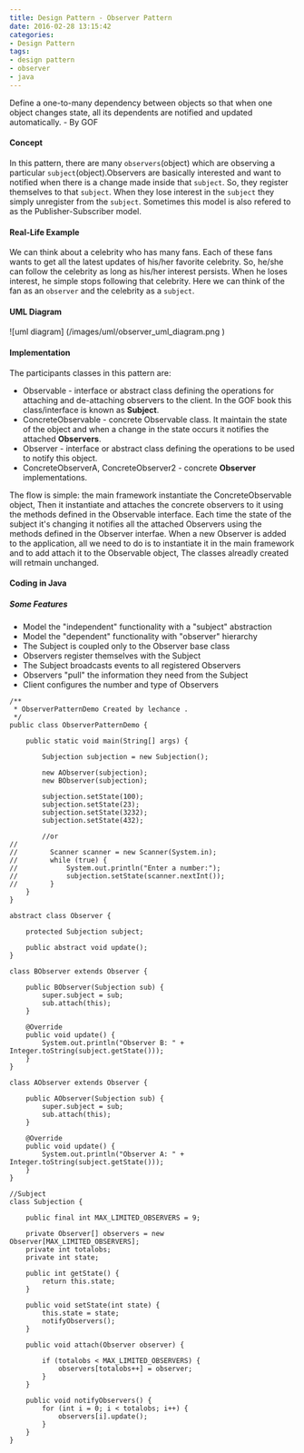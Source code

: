 ```yaml
---
title: Design Pattern - Observer Pattern
date: 2016-02-28 13:15:42
categories:
- Design Pattern
tags:
- design pattern
- observer
- java
---
```

>
Define a one-to-many dependency between objects so that when one object changes state, all its dependents are notified and updated automatically. - By GOF


#### Concept
In this pattern, there are many `observers`(object) which are observing a particular `subject`(object).Observers are basically interested and want to notified when there is a change made inside that `subject`. So, they register themselves to that `subject`. When they lose interest in the `subject` they simply unregister from the `subject`. Sometimes this model is also refered to as the Publisher-Subscriber model.

#### Real-Life Example
We can think about a celebrity who has many fans. Each of these fans wants to get all the latest updates of his/her favorite celebrity. So, he/she can follow the celebrity as long as his/her interest persists. When he loses interest, he simple stops following that celebrity. Here we can think of the fan as an `observer` and the celebrity as a `subject`.

#### UML Diagram

![uml diagram] (/images/uml/observer_uml_diagram.png )

#### Implementation
The participants classes in this pattern are:
- Observable - interface or abstract class defining the operations for attaching and de-attaching observers to the client. In the GOF book this class/interface is known as **Subject**.
- ConcreteObservable - concrete Observable class. It maintain the state of the object and when a change in the state occurs it notifies the attached **Observers**.
- Observer - interface or abstract class defining the operations to be used to notify this object.
- ConcreteObserverA, ConcreteObserver2 - concrete **Observer** implementations.

The flow is simple: the main framework instantiate the ConcreteObservable object, Then it instantiate and attaches the concrete observers to it using the methods defined in the Observable interface. Each time the state of the subject it's changing it notifies all the attached Observers using the methods defined in the Observer interfae. When a new Observer is added to the application, all we need to do is to instantiate it in the main framework and to add attach it to the Observable object, The classes alreadly created will retmain unchanged.

#### Coding in Java

##### Some Features

- Model the "independent" functionality with a "subject" abstraction
- Model the "dependent" functionality with "observer" hierarchy
- The Subject is coupled only to the Observer base class
- Observers register themselves with the Subject
- The Subject broadcasts events to all registered Observers
- Observers "pull" the information they need from the Subject
- Client configures the number and type of Observers

```
/**
 * ObserverPatternDemo Created by lechance .
 */
public class ObserverPatternDemo {

    public static void main(String[] args) {

        Subjection subjection = new Subjection();

        new AObserver(subjection);
        new BObserver(subjection);

        subjection.setState(100);
        subjection.setState(23);
        subjection.setState(3232);
        subjection.setState(432);

        //or 
//
//        Scanner scanner = new Scanner(System.in);
//        while (true) {
//            System.out.println("Enter a number:");
//            subjection.setState(scanner.nextInt());
//        }
    }
}

abstract class Observer {

    protected Subjection subject;

    public abstract void update();
}

class BObserver extends Observer {

    public BObserver(Subjection sub) {
        super.subject = sub;
        sub.attach(this);
    }

    @Override
    public void update() {
        System.out.println("Observer B: " + Integer.toString(subject.getState()));
    }
}

class AObserver extends Observer {

    public AObserver(Subjection sub) {
        super.subject = sub;
        sub.attach(this);
    }

    @Override
    public void update() {
        System.out.println("Observer A: " + Integer.toString(subject.getState()));
    }
}

//Subject
class Subjection {

    public final int MAX_LIMITED_OBSERVERS = 9;

    private Observer[] observers = new Observer[MAX_LIMITED_OBSERVERS];
    private int totalobs;
    private int state;

    public int getState() {
        return this.state;
    }

    public void setState(int state) {
        this.state = state;
        notifyObservers();
    }

    public void attach(Observer observer) {

        if (totalobs < MAX_LIMITED_OBSERVERS) {
            observers[totalobs++] = observer;
        }
    }

    public void notifyObservers() {
        for (int i = 0; i < totalobs; i++) {
            observers[i].update();
        }
    }
}

```
